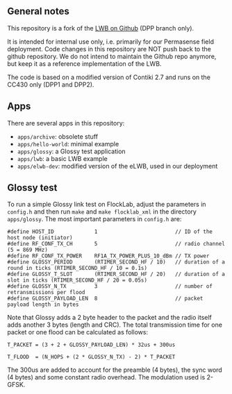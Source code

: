 ## General notes

This repository is a fork of the [LWB on Github](https://github.com/ETHZ-TEC/LWB) (DPP branch only).  

It is intended for internal use only, i.e. primarily for our Permasense field deployment. Code changes in this repository are NOT push back to the github repository. We do not intend to maintain the Github repo anymore, but keep it as a reference implementation of the LWB.

The code is based on a modified version of Contiki 2.7 and runs on the CC430 only (DPP1 and DPP2).  


## Apps

There are several apps in this repository:
*  `apps/archive`: obsolete stuff
*  `apps/hello-world`:  minimal example
*  `apps/glossy`:  a Glossy test application
*  `apps/lwb`: a basic LWB example
*  `apps/elwb-dev`: modified version of the eLWB, used in our deployment


## Glossy test

To run a simple Glossy link test on FlockLab, adjust the parameters in `config.h` and then run `make` and `make flocklab_xml` in the directory `apps/glossy`. The most important parameters in `config.h` are:
```
#define HOST_ID             1                         // ID of the host node (initiator)
#define RF_CONF_TX_CH       5                         // radio channel (5 = 869 MHz)
#define RF_CONF_TX_POWER    RF1A_TX_POWER_PLUS_10_dBm // TX power
#define GLOSSY_PERIOD       (RTIMER_SECOND_HF / 10)   // duration of a round in ticks (RTIMER_SECOND_HF / 10 = 0.1s)
#define GLOSSY_T_SLOT       (RTIMER_SECOND_HF / 20)   // duration of a slot in ticks (RTIMER_SECOND_HF / 20 = 0.05s)
#define GLOSSY_N_TX         3                         // number of retransmissions per flood
#define GLOSSY_PAYLOAD_LEN  8                         // packet payload length in bytes
```
Note that Glossy adds a 2 byte header to the packet and the radio itself adds another 3 bytes (length and CRC). The total transmission time for one packet or one flood can be calculated as follows:  
```
T_PACKET = (3 + 2 + GLOSSY_PAYLOAD_LEN) * 32us + 300us

T_FLOOD  = (N_HOPS + (2 * GLOSSY_N_TX) - 2) * T_PACKET
```
The 300us are added to account for the preamble (4 bytes), the sync word (4 bytes) and some constant radio overhead. The modulation used is 2-GFSK.  

